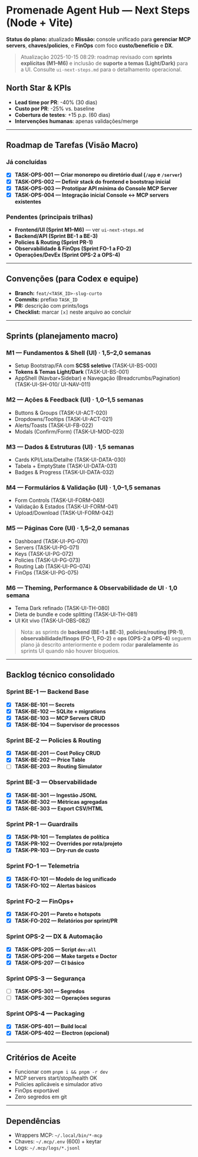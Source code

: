 # Promenade Agent Hub — Next Steps (Node + Vite)
**Status do plano:** atualizado
**Missão:** console unificado para **gerenciar MCP servers**, **chaves/policies**, e **FinOps** com foco **custo/benefício** e **DX**.

> Atualização 2025-10-15 08:29: roadmap revisado com **sprints explícitas (M1–M6)** e inclusão de **suporte a temas (Light/Dark)** para a UI. Consulte `ui-next-steps.md` para o detalhamento operacional.

## North Star & KPIs
- **Lead time por PR**: -40% (30 dias)
- **Custo por PR**: -25% vs. baseline
- **Cobertura de testes**: +15 p.p. (60 dias)
- **Intervenções humanas**: apenas validações/merge

---

## Roadmap de Tarefas (Visão Macro)
### Já concluídas
- [x] **TASK-OPS-001 — Criar monorepo ou diretório dual (`/app` e `/server`)**
- [x] **TASK-OPS-002 — Definir stack do frontend e bootstrap inicial**
- [x] **TASK-OPS-003 — Prototipar API mínima do Console MCP Server**
- [x] **TASK-OPS-004 — Integração inicial Console ↔ MCP servers existentes**

### Pendentes (principais trilhas)
- **Frontend/UI (Sprint M1–M6)** — ver `ui-next-steps.md`
- **Backend/API (Sprint BE-1 a BE-3)**
- **Policies & Routing (Sprint PR-1)**
- **Observabilidade & FinOps (Sprint FO-1 a FO-2)**
- **Operações/DevEx (Sprint OPS-2 a OPS-4)**

---

## Convenções (para Codex e equipe)
- **Branch:** `feat/<TASK_ID>-slug-curto`
- **Commits:** prefixo `TASK_ID`
- **PR:** descrição com prints/logs
- **Checklist:** marcar `[x]` neste arquivo ao concluir

---

## Sprints (planejamento macro)

### M1 — Fundamentos & Shell (UI) · 1,5–2,0 semanas
- Setup Bootstrap/FA com **SCSS seletivo** (TASK-UI-BS-000)
- **Tokens & Temas Light/Dark** (TASK-UI-BS-001)
- AppShell (Navbar+Sidebar) e Navegação (Breadcrumbs/Pagination) (TASK-UI-SH-010/ UI-NAV-011)

### M2 — Ações & Feedback (UI) · 1,0–1,5 semanas
- Buttons & Groups (TASK-UI-ACT-020)
- Dropdowns/Tooltips (TASK-UI-ACT-021)
- Alerts/Toasts (TASK-UI-FB-022)
- Modals (Confirm/Form) (TASK-UI-MOD-023)

### M3 — Dados & Estruturas (UI) · 1,5 semanas
- Cards KPI/Lista/Detalhe (TASK-UI-DATA-030)
- Tabela + EmptyState (TASK-UI-DATA-031)
- Badges & Progress (TASK-UI-DATA-032)

### M4 — Formulários & Validação (UI) · 1,0–1,5 semanas
- Form Controls (TASK-UI-FORM-040)
- Validação & Estados (TASK-UI-FORM-041)
- Upload/Download (TASK-UI-FORM-042)

### M5 — Páginas Core (UI) · 1,5–2,0 semanas
- Dashboard (TASK-UI-PG-070)
- Servers (TASK-UI-PG-071)
- Keys (TASK-UI-PG-072)
- Policies (TASK-UI-PG-073)
- Routing Lab (TASK-UI-PG-074)
- FinOps (TASK-UI-PG-075)

### M6 — Theming, Performance & Observabilidade de UI · 1,0 semana
- Tema Dark refinado (TASK-UI-TH-080)
- Dieta de bundle e code splitting (TASK-UI-TH-081)
- UI Kit vivo (TASK-UI-OBS-082)

> Nota: as sprints de **backend (BE-1 a BE-3)**, **policies/routing (PR-1)**, **observabilidade/finops (FO-1, FO-2)** e **ops (OPS-2 a OPS-4)** seguem plano já descrito anteriormente e podem rodar **paralelamente** às sprints UI quando não houver bloqueios.

---

## Backlog técnico consolidado
### Sprint BE-1 — Backend Base
- [x] **TASK-BE-101 — Secrets**
- [x] **TASK-BE-102 — SQLite + migrations**
- [x] **TASK-BE-103 — MCP Servers CRUD**
- [x] **TASK-BE-104 — Supervisor de processos**

### Sprint BE-2 — Policies & Routing
- [x] **TASK-BE-201 — Cost Policy CRUD**
- [x] **TASK-BE-202 — Price Table**
- [ ] **TASK-BE-203 — Routing Simulator**

### Sprint BE-3 — Observabilidade
- [x] **TASK-BE-301 — Ingestão JSONL**
- [x] **TASK-BE-302 — Métricas agregadas**
- [x] **TASK-BE-303 — Export CSV/HTML**

### Sprint PR-1 — Guardrails
- [x] **TASK-PR-101 — Templates de política**
- [x] **TASK-PR-102 — Overrides por rota/projeto**
- [x] **TASK-PR-103 — Dry-run de custo**

### Sprint FO-1 — Telemetria
- [x] **TASK-FO-101 — Modelo de log unificado**
- [x] **TASK-FO-102 — Alertas básicos**

### Sprint FO-2 — FinOps+
- [x] **TASK-FO-201 — Pareto e hotspots**
- [x] **TASK-FO-202 — Relatórios por sprint/PR**

### Sprint OPS-2 — DX & Automação
- [x] **TASK-OPS-205 — Script `dev:all`**
- [x] **TASK-OPS-206 — Make targets e Doctor**
- [x] **TASK-OPS-207 — CI básico**

### Sprint OPS-3 — Segurança
- [ ] **TASK-OPS-301 — Segredos**
- [ ] **TASK-OPS-302 — Operações seguras**

### Sprint OPS-4 — Packaging
- [x] **TASK-OPS-401 — Build local**
- [x] **TASK-OPS-402 — Electron (opcional)**

---

## Critérios de Aceite
- Funcionar com `pnpm i && pnpm -r dev`
- MCP servers start/stop/health OK
- Policies aplicáveis e simulador ativo
- FinOps exportável
- Zero segredos em git

---

## Dependências
- Wrappers MCP: `~/.local/bin/*-mcp`
- Chaves: `~/.mcp/.env` (600) + keytar
- Logs: `~/.mcp/logs/*.jsonl`
